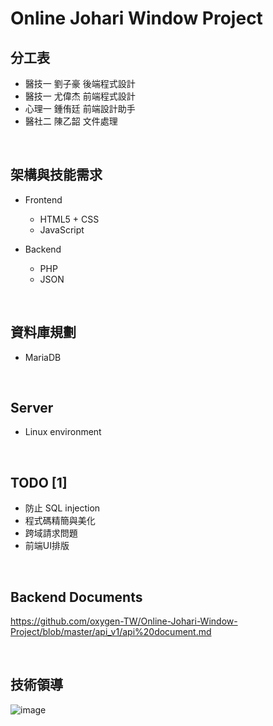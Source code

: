 # Online Johari Window Project

## 分工表
- 醫技一 劉子豪 後端程式設計
- 醫技一 尤偉杰 前端程式設計
- 心理一 鍾侑廷 前端設計助手
- 醫社二 陳乙韶 文件處理

<br/>

## 架構與技能需求
- Frontend
    - HTML5 + CSS
    - JavaScript

- Backend
    - PHP
    - JSON

<br/>

## 資料庫規劃
- MariaDB

<br/>

## Server
- Linux environment

<br/>

## TODO [1]
- 防止 SQL injection
- 程式碼精簡與美化
- 跨域請求問題
- 前端UI排版

<br/>

## Backend Documents
https://github.com/oxygen-TW/Online-Johari-Window-Project/blob/master/api_v1/api%20document.md

<br/>

## 技術領導
![image](https://oxygentw.net/files/logo.png)
